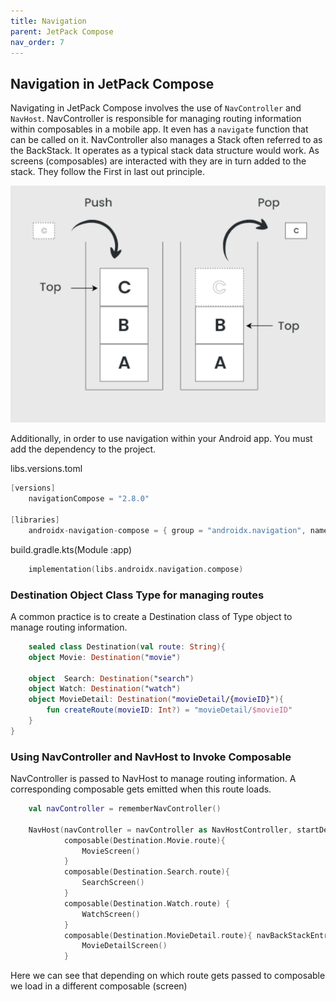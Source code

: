 ```yaml
---
title: Navigation 
parent: JetPack Compose
nav_order: 7
---
```


## Navigation in JetPack Compose ##

Navigating in JetPack Compose involves the use of `NavController` and `NavHost`.
NavController is responsible for managing routing information within composables 
in a mobile app. It even has a `navigate` function that can be called on it.
NavController also manages a Stack often referred to as the BackStack. It operates as 
a typical stack data structure would work. As screens (composables) are interacted with they 
are in turn added to the stack. They follow the First in last out principle.

![Stack Data Structure](img/stack.png)

Additionally, in order to use navigation within your Android app. You must add the dependency to the 
project.


libs.versions.toml
```kotlin
[versions]
    navigationCompose = "2.8.0"

[libraries]
    androidx-navigation-compose = { group = "androidx.navigation", name = "navigation-compose", version.ref = "navigationCompose" }
```
build.gradle.kts(Module :app)

```kotlin
    implementation(libs.androidx.navigation.compose)
```

### Destination Object Class Type for managing routes ###
A common practice is to create a Destination class of Type object to manage routing information.
```kotlin
    sealed class Destination(val route: String){
    object Movie: Destination("movie")

    object  Search: Destination("search")
    object Watch: Destination("watch")
    object MovieDetail: Destination("movieDetail/{movieID}"){
        fun createRoute(movieID: Int?) = "movieDetail/$movieID"
    }
}
```

### Using NavController and NavHost to Invoke Composable ###
NavController is passed to NavHost to manage routing information. A
corresponding composable gets emitted when this route loads.

```kotlin
    val navController = rememberNavController()

    NavHost(navController = navController as NavHostController, startDestination = Destination.Movie.route ){
            composable(Destination.Movie.route){
                MovieScreen()
            }
            composable(Destination.Search.route){
                SearchScreen()
            }
            composable(Destination.Watch.route) {
                WatchScreen()
            }
            composable(Destination.MovieDetail.route){ navBackStackEntry ->
                MovieDetailScreen()
            }
```
Here we can see that depending on which route gets passed to composable we load in a different composable (screen)